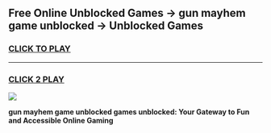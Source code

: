 
## Free Online Unblocked Games → gun mayhem game unblocked → Unblocked Games
<h3>
<a href="https://premium.freeplayer.one?title=gun_mayhem_game_unblocked&ref=21F">CLICK TO PLAY</a></h3>
<hr>

<h3>
<a href="https://premium.freeplayer.one?title=gun_mayhem_game_unblocked&ref=21F">CLICK 2 PLAY</a>
  
</h3>

<a href="https://premium.freeplayer.one?title=gun_mayhem_game_unblocked&ref=21F/"><img src="https://clearcache.store/games.png"></a>


**gun mayhem game unblocked games unblocked: Your Gateway to Fun and Accessible Online Gaming**

